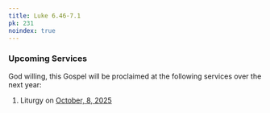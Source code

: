 ```yaml
---
title: Luke 6.46-7.1
pk: 231
noindex: true
---
```


### Upcoming Services

God willing, this Gospel will be proclaimed at the following services over the next year:


1. Liturgy on [October,  8, 2025](https://orthocal.info/readings/gregorian/2025/10/08/)
